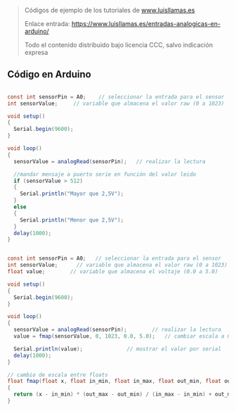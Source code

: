 > Códigos de ejemplo de los tutoriales de www.luisllamas.es
>
> Enlace entrada: https://www.luisllamas.es/entradas-analogicas-en-arduino/
>
> Todo el contenido distribuido bajo licencia CCC, salvo indicación expresa


## Código en Arduino
```csharp
const int sensorPin = A0;    // seleccionar la entrada para el sensor
int sensorValue;     // variable que almacena el valor raw (0 a 1023)

void setup()
{
  Serial.begin(9600);
}

void loop() 
{
  sensorValue = analogRead(sensorPin);   // realizar la lectura

  //mandar mensaje a puerto serie en función del valor leido
  if (sensorValue > 512) 
  {
    Serial.println("Mayor que 2,5V");
  }
  else 
  {
    Serial.println("Menor que 2,5V");
  }
  delay(1000);
}
```

```csharp
const int sensorPin = A0;   // seleccionar la entrada para el sensor
int sensorValue;      // variable que almacena el valor raw (0 a 1023)
float value;        // variable que almacena el voltaje (0.0 a 5.0)

void setup() 
{
  Serial.begin(9600);
}

void loop() 
{
  sensorValue = analogRead(sensorPin);        // realizar la lectura
  value = fmap(sensorValue, 0, 1023, 0.0, 5.0);   // cambiar escala a 0.0 - 5.0

  Serial.println(value);              // mostrar el valor por serial
  delay(1000);
}

// cambio de escala entre floats
float fmap(float x, float in_min, float in_max, float out_min, float out_max)
{
  return (x - in_min) * (out_max - out_min) / (in_max - in_min) + out_min;
}
```


